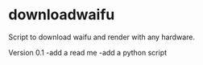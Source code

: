 # downloadwaifu

Script to download waifu and render with any hardware.

Version 0.1
-add a read me
-add a python script

